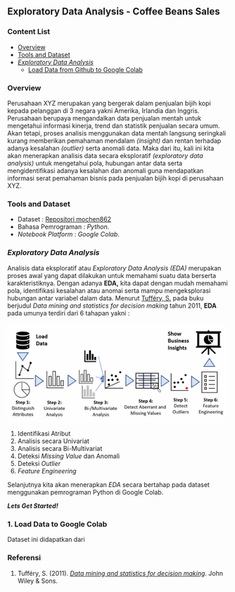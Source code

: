 ## Exploratory Data Analysis - Coffee Beans Sales

### Content List
 - [Overview](#overview)
 - [Tools and Dataset](#tools-and-dataset)
 - [*Exploratory Data Analysis*](#exploratory-data-analysis)
    - [Load Data from Github to Google Colab](#1-load-data-ke-google-colab)




### Overview
Perusahaan XYZ merupakan yang bergerak dalam penjualan bijih kopi kepada pelanggan di 3 negara yakni Amerika, Irlandia dan Inggris. Perusahaan berupaya mengandalkan data penjualan mentah untuk mengetahui informasi kinerja, trend dan statistik penjualan secara umum. Akan tetapi, proses analisis menggunakan data mentah langsung seringkali kurang memberikan pemahaman mendalam *(insight)* dan rentan terhadap adanya kesalahan *(outlier)* serta anomali data. Maka dari itu, kali ini kita akan menerapkan analisis data secara eksploratif *(exploratory data analysis)* untuk mengetahui pola, hubungan antar data serta mengidentifikasi adanya kesalahan dan anomali guna mendapatkan informasi serat pemahaman bisnis pada  penjualan bijih kopi di perusahaan XYZ. 

### Tools and Dataset
- Dataset : [Repositori mochen862](https://github.com/mochen862/excel-project-coffee-sales)
- Bahasa Pemrograman : *Python*.
- *Notebook Platform* : *Google Colab*.



### *Exploratory Data Analysis*

Analisis data eksploratif atau *Exploratory Data Analysis* *(EDA)* merupakan proses awal yang dapat dilakukan untuk memahami suatu data berserta karakteristiknya. Dengan adanya **EDA,** kita dapat dengan mudah memahami pola, identifikasi kesalahan atau anomai serta mampu mengeksplorasi hubungan antar variabel dalam data. Menurut [Tufféry, S.](#referensi) pada buku berjudul *Data mining and statistics for decision making* tahun 2011, **EDA** pada umunya terdiri dari 6 tahapan yakni : 

<p align="center">
  <img src="img/EDA.png" alt="EDA" >
</p>


1. Identifikasi Atribut 
2. Analisis secara Univariat
3. Analisis secara Bi-Multivariat
4. Deteksi *Missing Value* dan Anomali
5. Deteksi *Outlier* 
6. *Feature Engineering*

Selanjutnya kita akan menerapkan *EDA* secara bertahap pada dataset menggunakan pemrograman Python di Google Colab. 

***Lets Get Started!***

### 1. Load Data to Google Colab
Dataset ini didapatkan dari 


### Referensi 
1. Tufféry, S. (2011). [*Data mining and statistics for decision making*](https://onlinelibrary.wiley.com/doi/book/10.1002/9780470979174). John Wiley & Sons.